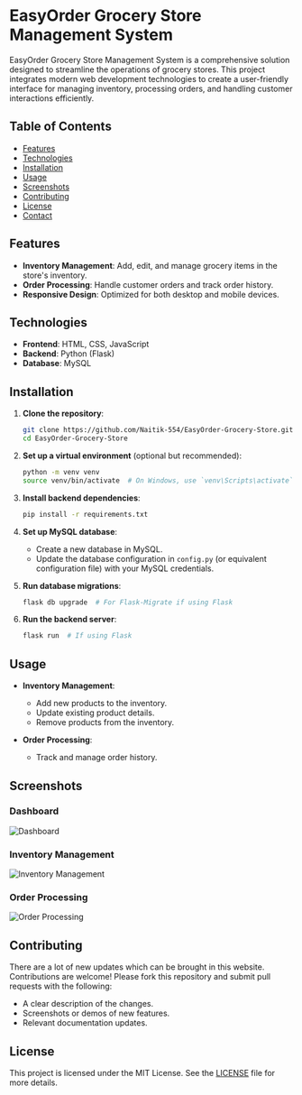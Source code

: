 # EasyOrder Grocery Store Management System

EasyOrder Grocery Store Management System is a comprehensive solution designed to streamline the operations of grocery stores. This project integrates modern web development technologies to create a user-friendly interface for managing inventory, processing orders, and handling customer interactions efficiently.

## Table of Contents

- [Features](#features)
- [Technologies](#technologies)
- [Installation](#installation)
- [Usage](#usage)
- [Screenshots](#screenshots)
- [Contributing](#contributing)
- [License](#license)
- [Contact](#contact)

## Features

- **Inventory Management**: Add, edit, and manage grocery items in the store's inventory.
- **Order Processing**: Handle customer orders and track order history.
- **Responsive Design**: Optimized for both desktop and mobile devices.

## Technologies

- **Frontend**: HTML, CSS, JavaScript
- **Backend**: Python (Flask)
- **Database**: MySQL

## Installation

1. **Clone the repository**:
    ```sh
    git clone https://github.com/Naitik-554/EasyOrder-Grocery-Store.git
    cd EasyOrder-Grocery-Store
    ```

2. **Set up a virtual environment** (optional but recommended):
    ```sh
    python -m venv venv
    source venv/bin/activate  # On Windows, use `venv\Scripts\activate`
    ```

3. **Install backend dependencies**:
    ```sh
    pip install -r requirements.txt
    ```

4. **Set up MySQL database**:
    - Create a new database in MySQL.
    - Update the database configuration in `config.py` (or equivalent configuration file) with your MySQL credentials.

5. **Run database migrations**:
    ```sh
    flask db upgrade  # For Flask-Migrate if using Flask
    ```

6. **Run the backend server**:
    ```sh
    flask run  # If using Flask
    ```

## Usage

- **Inventory Management**:
  - Add new products to the inventory.
  - Update existing product details.
  - Remove products from the inventory.

- **Order Processing**:
  - Track and manage order history.

## Screenshots

### Dashboard
![Dashboard](path/to/dashboard-screenshot.png)

### Inventory Management
![Inventory Management](path/to/inventory-management-screenshot.png)

### Order Processing
![Order Processing](path/to/order-processing-screenshot.png)

## Contributing

There are a lot of new updates which can be brought in this website.
Contributions are welcome! Please fork this repository and submit pull requests with the following:
- A clear description of the changes.
- Screenshots or demos of new features.
- Relevant documentation updates.

## License

This project is licensed under the MIT License. See the [LICENSE](LICENSE) file for more details.

